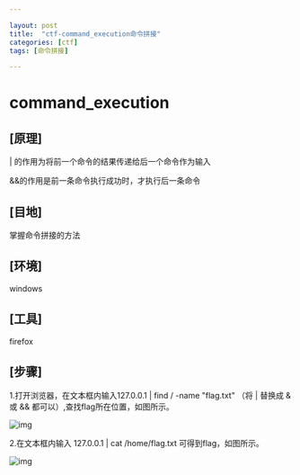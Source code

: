 ```yaml
---

layout: post
title:  "ctf-command_execution命令拼接"
categories: [ctf]
tags: [命令拼接]

---
```




# command_execution

## **[原理]**

| 的作用为将前一个命令的结果传递给后一个命令作为输入

&&的作用是前一条命令执行成功时，才执行后一条命令

## **[目地]**

掌握命令拼接的方法

## **[环境]**

windows

## **[工具]**

firefox

## **[步骤]**

1.打开浏览器，在文本框内输入127.0.0.1 | find / -name "flag.txt" （将 | 替换成 & 或 && 都可以）,查找flag所在位置，如图所示。

![img](https://adworld.xctf.org.cn/media/task/writeup/cn/command_execution/1.png)

2.在文本框内输入 127.0.0.1 | cat /home/flag.txt 可得到flag，如图所示。

![img](https://adworld.xctf.org.cn/media/task/writeup/cn/command_execution/2.png)